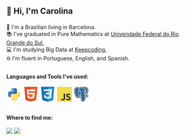 <h2 style="border-bottom: none"> 👋 Hi, I'm Carolina <p></p></h2>


📍 I'm a Brazilian living in Barcelona.<br />
📚 I've graduated in Pure Mathematics at <a href="http://www.ufrgs.br/ufrgs/inicial">Univeridade Federal do Rio Grande do Sul. </a> <br />
💻 I'm studying Big Data at <a href="https://keepcoding.io/">Keepcoding. </a> <br />
🌐 I'm fluent in Portuguese, English, and Spanish.


<h2></h2>
<h4>Languages and Tools I've used: </h4>
 <div>
<img src="https://raw.githubusercontent.com/devicons/devicon/master/icons/python/python-original.svg" alt="python" width="40" height="40"/>
<img src="https://github.com/devicons/devicon/blob/master/icons/html5/html5-original.svg" alt="html" width="40" height="40" />
<img src="https://github.com/devicons/devicon/blob/master/icons/css3/css3-original.svg" alt="css" width="40" height="40" />
<img src="https://github.com/devicons/devicon/blob/master/icons/javascript/javascript-original.svg" alt="javascrpit" widht="40" height="40" />
<img src="https://github.com/devicons/devicon/blob/master/icons/postgresql/postgresql-original.svg" alt="postgresql" width="40" height="40" />
 </div>
 
 <h2></h2>
 <h4>  Where to find me: </h4>
 <div>
  <a href="mailto:cgraciolli@gmail.com"><img src="https://img.shields.io/badge/Gmail-D14836?style=for-the-badge&logo=gmail&logoColor=white" target="_blank"></a>
  <a href="www.linkedin.com/in/carolina-graciolli-siqueira" target="_blank"><img src="https://img.shields.io/badge/LinkedIn-0077B5?style=for-the-badge&logo=linkedin&logoColor=white"></a>
  </div>
  
 
